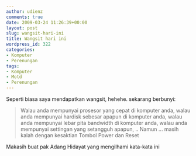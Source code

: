 ```yaml
---
author: udienz
comments: true
date: 2009-03-24 11:26:39+00:00
layout: post
slug: wangsit-hari-ini
title: Wangsit hari ini
wordpress_id: 322
categories:
- Komputer
- Perenungan
tags:
- Komputer
- Motd
- Perenungan
---
```


Seperti biasa saya mendapatkan wangsit, hehehe. sekarang berbunyi:




<blockquote>Walau anda mempunyai prosesor yang cepat di komputer anda,
walau anda mempunyai hardisk sebesar apapun di komputer anda,
walau anda mempunyai lebar pita bandwidth di komputer anda,
walau anda mempunyai settingan yang setangguh apapun,
.. Namun ...
masih kalah dengan kesaktian Tombol Power dan Reset
</blockquote>



Makasih buat pak Adang Hidayat yang mengilhami kata-kata ini
